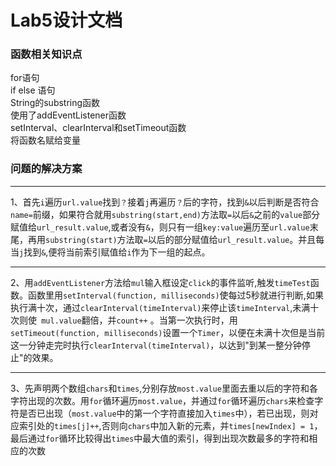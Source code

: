 Lab5设计文档
====
### 函数相关知识点
for语句<br>if else 语句<br>String的substring函数<br>使用了addEventListener函数<br>setInterval、clearInterval和setTimeout函数<br>将函数名赋给变量 
### 问题的解决方案

----
1、首先`i`遍历`url.value`找到`？`接着`j`再遍历`？`后的字符，找到`&`以后判断是否符合`name=`前缀，如果符合就用`substring(start,end)`方法取`=`以后`&`之前的`value`部分赋值给`url_result.value`,或者没有`&`，则只有一组`key:value`遍历至`url.value`末尾，再用`substring(start)`方法取`=`以后的部分赋值给`url_result.value`。并且每当`j`找到`&`,便将当前索引赋值给`i`作为下一组的起点。

----
2、用`addEventListener`方法给`mul`输入框设定`click`的事件监听,触发`timeTest`函数。函数里用`setInterval(function, milliseconds)`使每过5秒就进行判断,如果执行满十次，通过`clearInterval(timeInterval)`来停止该`timeInterval`,未满十次则使` mul.value`翻倍，并`count++` 。当第一次执行时，用`setTimeout(function, milliseconds)`设置一个`Timer`，以便在未满十次但是当前这一分钟走完时执行`clearInterval(timeInterval)`，以达到"到某一整分钟停止"的效果。

----
3、先声明两个数组`chars`和`times`,分别存放`most.value`里面去重以后的字符和各字符出现的次数。用`for`循环遍历`most.value`，并通过`for`循环遍历`chars`来检查字符是否已出现（`most.value`中的第一个字符直接加入`times`中），若已出现，则对应索引处的`times[j]++`,否则向`chars`中加入新的元素，并`times[newIndex] = 1`，最后通过`for`循环比较得出`times`中最大值的索引，得到出现次数最多的字符和相应的次数

